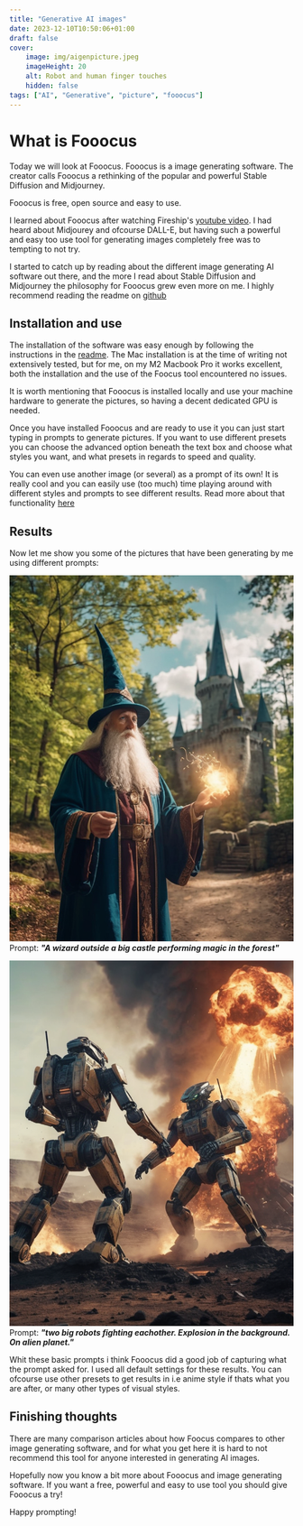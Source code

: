```yaml
---
title: "Generative AI images"
date: 2023-12-10T10:50:06+01:00
draft: false
cover:
    image: img/aigenpicture.jpeg
    imageHeight: 20
    alt: Robot and human finger touches
    hidden: false
tags: ["AI", "Generative", "picture", "fooocus"]
---
```



# What is Fooocus
Today we will look at Fooocus.
Fooocus is a image generating software. The creator calls Fooocus a rethinking of the popular and powerful Stable Diffusion and Midjourney.

Fooocus is free, open source and easy to use.

I learned about Fooocus after watching Fireship's [youtube video](https://www.youtube.com/watch?v=ky5ZB-mqZKM). I had heard about Midjourey and ofcourse DALL-E, but having such a powerful and easy too use tool for generating images completely free was to tempting to not try.

I started to catch up by reading about the different image generating AI software out there, and the more I read about Stable Diffusion and Midjourney the philosophy for Fooocus grew even more on me. I highly recommend reading the readme on [github](https://github.com/lllyasviel/Fooocus)

## Installation and use
The installation of the software was easy enough by following the instructions in the [readme](https://github.com/lllyasviel/Fooocus).
The Mac installation is at the time of writing not extensively tested, but for me, on my M2 Macbook Pro it works excellent, both the installation and the use of the Foocus tool encountered no issues.

It is worth mentioning that Fooocus is installed locally and use your machine hardware to generate the pictures, so having a decent dedicated GPU is needed.

Once you have installed Fooocus and are ready to use it you can just start typing in prompts to generate pictures.
If you want to use different presets you can choose the advanced option beneath the text box and choose what styles you want, and what presets in regards to speed and quality.

You can even use another image (or several) as a prompt of its own! It is really cool and you can easily use (too much) time playing around with different styles and prompts to see different results.
Read more about that functionality [here](https://github.com/lllyasviel/Fooocus/discussions/557)

## Results
Now let me show you some of the pictures that have been generating by me using different prompts:


![Wizard](img/fooocus1.png)
Prompt:
***"A wizard outside a big castle performing magic in the forest"***

![Robots](img/fooocus2.png)
Prompt:
***"two big robots fighting eachother. Explosion in the background. On alien planet."***

Whit these basic prompts i think Fooocus did a good job of capturing what the prompt asked for.
I used all default settings for these results.
You can ofcourse use other presets to get results in i.e anime style if thats what you are after, or many other types of visual styles.

## Finishing thoughts
There are many comparison articles about how Foocus compares to other image generating software, and for what you get here it is hard to not recommend this tool for anyone interested in generating AI images.

Hopefully now you know a bit more about Fooocus and image generating software.
If you want a free, powerful and easy to use tool you should give Fooocus a try!

Happy prompting!

